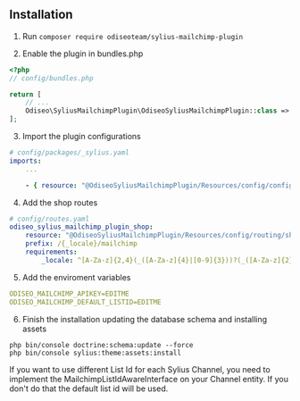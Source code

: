 ## Installation

1. Run `composer require odiseoteam/sylius-mailchimp-plugin`

2. Enable the plugin in bundles.php

```php
<?php
// config/bundles.php

return [
    // ...
    Odiseo\SyliusMailchimpPlugin\OdiseoSyliusMailchimpPlugin::class => ['all' => true],
];
```

3. Import the plugin configurations

```yml
# config/packages/_sylius.yaml
imports:
    ...

    - { resource: "@OdiseoSyliusMailchimpPlugin/Resources/config/config.yaml" }
```

4. Add the shop routes

```yml
# config/routes.yaml
odiseo_sylius_mailchimp_plugin_shop:
    resource: "@OdiseoSyliusMailchimpPlugin/Resources/config/routing/shop.yaml"
    prefix: /{_locale}/mailchimp
    requirements:
        _locale: ^[A-Za-z]{2,4}(_([A-Za-z]{4}|[0-9]{3}))?(_([A-Za-z]{2}|[0-9]{3}))?$
```

5. Add the enviroment variables

```yml
ODISEO_MAILCHIMP_APIKEY=EDITME
ODISEO_MAILCHIMP_DEFAULT_LISTID=EDITME
```

6. Finish the installation updating the database schema and installing assets
   
```
php bin/console doctrine:schema:update --force
php bin/console sylius:theme:assets:install
```

If you want to use different List Id for each Sylius Channel, you need to 
implement the MailchimpListIdAwareInterface on your Channel entity. If you don't do that
the default list id will be used.

